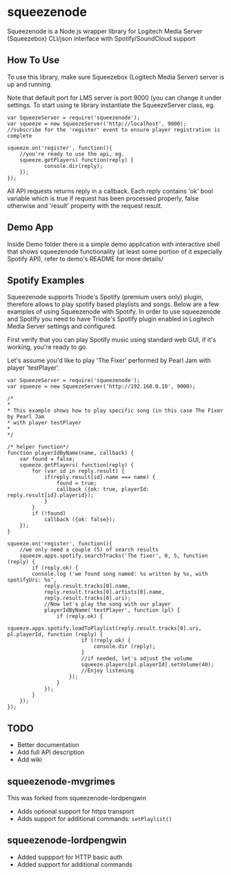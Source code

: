 squeezenode
===========

Squeezenode is a Node.js wrapper library for Logitech Media Server (Squeezebox) CLI/json interface with Spotify/SoundCloud support

How To Use
----------

To use this library, make sure Squeezebox (Logitech Media Server) server is up and running.

Note that default port for LMS server is port 9000 (you can change it under settings.
To start using te library instantiate the SqueezeServer class, eg.

    var SqueezeServer = require('squeezenode');
    var squeeze = new SqueezeServer('http://localhost', 9000);
    //subscribe for the 'register' event to ensure player registration is complete

    squeeze.on('register', function(){
        //you're ready to use the api, eg.
        squeeze.getPlayers( function(reply) {
                console.dir(reply);
        });
    });

All API requests returns reply in a callback. Each reply contains 'ok' bool variable which is true if request
has been processed properly, false otherwise and 'result' property with the request result.

Demo App
--------

Inside Demo folder there is a simple demo application with interactive shell that shows squeezenode
functionality (at least some portion of it especially Spotify API), refer to demo's README for more details/

Spotify Examples
----------------

Squeezenode supports Triode's Spotify (premium users only) plugin, therefore allows to play spotify based playlists and songs. Below are a few examples of using Squeezenode with Spotify.
In order to use squeezenode and Spotify you need to have Triode's Spotify plugin enabled in Logitech Media Server settings and configured.

First verify that you can play Spotify music using standard web GUI, if it's working, you're ready to go.

Let's assume you'd like to play 'The Fixer' performed by Pearl Jam with player 'testPlayer'.

    var SqueezeServer = require('squeezenode');
    var squeeze = new SqueezeServer('http://192.168.0.10', 9000);

    /*
    *
    * This example shows how to play specific song (in this case The Fixer by Pearl Jam
    * with player testPlayer
    *
    */

    /* helper function*/
    function playerIdByName(name, callback) {
        var found = false;
        squeeze.getPlayers( function(reply) {
            for (var id in reply.result) {
                if(reply.result[id].name === name) {
                    found = true;
                    callback ({ok: true, playerId: reply.result[id].playerid});
                }
            }
            if (!found)
                callback ({ok: false});
        });
    }

    squeeze.on('register', function(){
        //we only need a couple (5) of search results
        squeeze.apps.spotify.searchTracks('The fixer', 0, 5, function (reply) {
            if (reply.ok) {
            console.log ('we found song named: %s written by %s, with spotifyUri: %s',
                reply.result.tracks[0].name,
                reply.result.tracks[0].artists[0].name,
                reply.result.tracks[0].uri);
                //Now let's play the song with our player
                playerIdByName('testPlayer', function (pl) {
                    if (reply.ok) {
                        squeeze.apps.spotify.loadToPlaylist(reply.result.tracks[0].uri, pl.playerId, function (reply) {
                            if (!reply.ok) {
                                console.dir (reply);
                            }
                            //if needed, let's adjust the volume
                            squeeze.players[pl.playerId].setVolume(40);
                            //Enjoy listening
                        });
                    }
                });
            }
        });
    });

TODO
----

* Better documentation
* Add full API description
* Add wiki

squeezenode-mvgrimes
-----------------------
This was forked from squeezenode-lordpengwin
* Adds optional support for https transport
* Adds support for additional commands: `setPlaylist()`

squeezenode-lordpengwin
-----------------------
* Added suppport for HTTP basic auth
* Added support for additional commands
